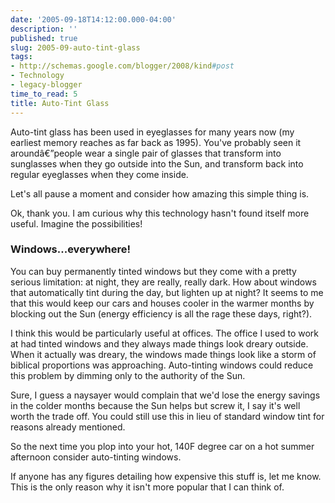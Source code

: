 ```yaml
---
date: '2005-09-18T14:12:00.000-04:00'
description: ''
published: true
slug: 2005-09-auto-tint-glass
tags:
- http://schemas.google.com/blogger/2008/kind#post
- Technology
- legacy-blogger
time_to_read: 5
title: Auto-Tint Glass
---
```


Auto-tint glass has been used in eyeglasses for many years now (my earliest memory reaches as far back as 1995). You've probably seen it aroundâ€”people wear a single pair of glasses that transform into sunglasses when they go outside into the Sun, and transform back into regular eyeglasses when they come inside. 

Let's all pause a moment and consider how amazing this simple thing is.

Ok, thank you. I am curious why this technology hasn't found itself more useful. Imagine the possibilities!<br /><h3>Windows...everywhere!</h3>You can buy permanently tinted windows but they come with a pretty serious limitation: at night, they are really, really dark. How about windows that automatically tint during the day, but lighten up at night? It seems to me that this would keep our cars and houses cooler in the warmer months by blocking out the Sun (energy efficiency is all the rage these days, right?). 

I think this would be particularly useful at offices. The office I used to work at had tinted windows and they always made things look dreary outside. When it actually was dreary, the windows made things look like a storm of biblical proportions was approaching. Auto-tinting windows could reduce this problem by dimming only to the authority of the Sun.

Sure, I guess a naysayer would complain that we'd lose the energy savings in the colder months because the Sun helps but screw it, I say it's well worth the trade off. You could still use this in lieu of standard window tint for reasons already mentioned.

So the next time you plop into your hot, 140F degree car on a hot summer afternoon consider auto-tinting windows.

If anyone has any figures detailing how expensive this stuff is, let me know. This is the only reason why it isn't more popular that I can think of.